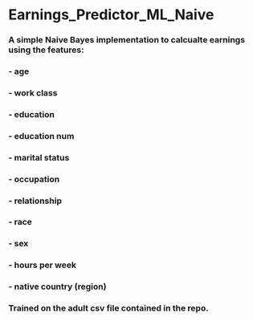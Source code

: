 # Earnings_Predictor_ML_Naive
### A simple Naive Bayes implementation to calcualte earnings using the features:
### - age	
### - work class	
### - education	
### - education num	
### - marital status	
### - occupation	
### - relationship	
### - race	
### - sex	
### - hours per week	
### - native country (region)

### Trained on the adult csv file contained in the repo. 
